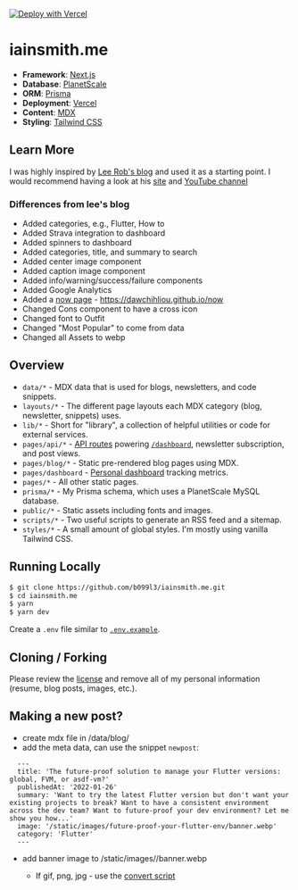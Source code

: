 [![Deploy with Vercel](https://vercel.com/button)](https://vercel.com/new/git/external?repository-url=https%3A%2F%2Fgithub.com%2Fb099l3%2Fiainsmith.me)

# iainsmith.me

- **Framework**: [Next.js](https://nextjs.org/)
- **Database**: [PlanetScale](https://planetscale.com)
- **ORM**: [Prisma](https://prisma.io/)
- **Deployment**: [Vercel](https://vercel.com)
- **Content**: [MDX](https://github.com/mdx-js/mdx)
- **Styling**: [Tailwind CSS](https://tailwindcss.com/)

## Learn More

I was highly inspired by [Lee Rob's blog](https://github.com/leerob/leerob.io) and used it as a starting point. I would recommend having a look at his [site](https://leerob.io/) and [YouTube channel](https://www.youtube.com/channel/UCZMli3czZnd1uoc1ShTouQw)

### Differences from lee's blog

- Added categories, e.g., Flutter, How to
- Added Strava integration to dashboard
- Added spinners to dashboard
- Added categories, title, and summary to search
- Added center image component
- Added caption image component
- Added info/warning/success/failure components
- Added Google Analytics
- Added a [now page](https://nownownow.com/about) - https://dawchihliou.github.io/now
- Changed Cons component to have a cross icon
- Changed font to Outfit
- Changed "Most Popular" to come from data
- Changed all Assets to webp

## Overview

- `data/*` - MDX data that is used for blogs, newsletters, and code snippets.
- `layouts/*` - The different page layouts each MDX category (blog, newsletter, snippets) uses.
- `lib/*` - Short for "library", a collection of helpful utilities or code for external services.
- `pages/api/*` - [API routes](https://nextjs.org/docs/api-routes/introduction) powering [`/dashboard`](https://iainsmith.me/dashboard), newsletter subscription, and post views.
- `pages/blog/*` - Static pre-rendered blog pages using MDX.
- `pages/dashboard` - [Personal dashboard](https://iainsmith.me/dashboard) tracking metrics.
- `pages/*` - All other static pages.
- `prisma/*` - My Prisma schema, which uses a PlanetScale MySQL database.
- `public/*` - Static assets including fonts and images.
- `scripts/*` - Two useful scripts to generate an RSS feed and a sitemap.
- `styles/*` - A small amount of global styles. I'm mostly using vanilla Tailwind CSS.

## Running Locally

```bash
$ git clone https://github.com/b099l3/iainsmith.me.git
$ cd iainsmith.me
$ yarn
$ yarn dev
```

Create a `.env` file similar to [`.env.example`](https://github.com/b099l3/iainsmith.me/blob/main/.env.example).

## Cloning / Forking

Please review the [license](https://github.com/b099l3/iainsmith.me/blob/main/LICENSE.txt) and remove all of my personal information (resume, blog posts, images, etc.).

## Making a new post?

- create mdx file in /data/blog/<slug>
- add the meta data, can use the snippet `newpost`:

```
  ---
  title: 'The future-proof solution to manage your Flutter versions: global, FVM, or asdf-vm?'
  publishedAt: '2022-01-26'
  summary: 'Want to try the latest Flutter version but don't want your existing projects to break? Want to have a consistent environment across the dev team? Want to future-proof your dev environment? Let me show you how...'
  image: '/static/images/future-proof-your-flutter-env/banner.webp'
  category: 'Flutter'
  ---
```

- add banner image to /static/images/<slug>/banner.webp
  - If gif, png, jpg - use the [convert script](scripts/convert2webp.sh)
